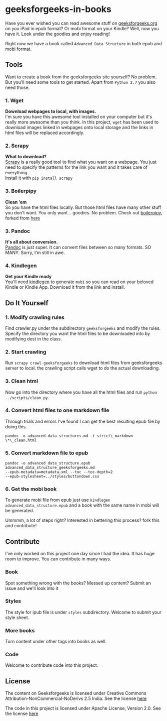 # geeksforgeeks-in-books

Have you ever wished you can read awesome stuff on [geeksforgeeks.org][1] on you
iPad in epub format? Or mobi format on your Kindle? Well, now you have it. Look
under the goodies and enjoy reading!

Right now we have a book called `Advanced Data Structure` in both epub and mobi
format.


## Tools

Want to create a book from the geeksforgeeks site yourself? No problem. But
you'll need some tools to get started. Apart from `Python 2.7` you also need
those.

### 1. Wget

**Download webpages to local, with images.**  
I'm sure you have this awesome tool installed on your computer but it's really
more awesome than you think. In this project, `wget` has been used to download
images linked in webpages onto local storage and the links in html files will be
replaced accordingly.

### 2. Scrapy

**What to download?**  
[Scrapy][2] is a really good tool to find what you want on a webpage. You just
need to specify the patterns for the link you want and it takes care of
everything.  
Install it with `pip install scrapy`

### 3. Boilerpipy

**Clean 'em**  
So you have the html files locally. But those html files have many other stuff
you don't want. You only want... goodies.
No problem. Check out [boilerpipy][5], forked from [here][6]


### 3. Pandoc
**It's all about conversion.**  
[Pandoc][3] is just super. It can convert files between so many formats. SO
MANY. Sorry, I'm still in awe.

### 4. Kindlegen
**Get your Kindle ready**  
You'll need [kindlegen][4] to generate `mobi` so you can read on your beloved Kindle
or Kindle App. Download it from the link and install.

## Do It Yourself

### 1. Modify crawling rules

Find crawler.py under the subdirectory `geeksforgeeks` and modify the rules.
Specify the directory you want the html files to be downloaded into by modifying
dest in the class.

### 2. Start crawling

Run `scrapy crawl geeksforgeeks` to download html files from geeksforgeeks
server to local. the crawling script calls wget to do the actual downloading.

### 3. Clean html  

Now go into the directory where you have all the html files and run
`python ../scripts/clean.py`.

### 4. Convert html files to one markdown file

Through trials and errors I've found I can get the best resulting epub file by
doing this.

```
pandoc -o advanced-data-structures.md -t strict\_markdown \*\_clean.html
```

### 5. Convert markdown file to epub

```
pandoc -o advanced_data_structure.epub advanced_data_structure_geeksforgeeks.md
--epub-metadata=metadata.xml --toc --toc-depth=2
--epub-stylesheet=../styles/buttondown.css
```

### 6. Get the mobi book

To generate mobi file from epub just use `kindlegen advanced_data_structure.epub`
and a book with the same name in mobi will be generated.

Ummmm, a lot of steps right? Interested in bettering this process? fork this and
contribute!


## Contribute

I've only worked on this project one day since I had the idea. It has huge room to improve. You can contribute in many ways.

### Book

Spot something wrong with the books? Messed up content? Submit an issue and
we'll look into it

### Styles

The style for ipub file is under `styles` subdirectory. Welcome to submit your
style sheet.

### More books

Turn content under other tags into books as well.

### Code

Welcome to contribute code into this project.


## License

The content on Geeksforgeeks is licensed under Creative Commons 
Attribution-NonCommercial-NoDerivs 2.5 India. See the license [here][7]

The code in this project is licensed under Apache License, Version 2.0. See the
license [here][8]



[1]:http://www.geeksforgeeks.org/
[2]:http://scrapy.org/
[3]:http://johnmacfarlane.net/pandoc/
[4]:http://www.amazon.com/gp/feature.html?docId=1000765211
[5]:https://github.com/gnijuohz/boilerpipy
[6]:https://github.com/harshavardhana/boilerpipy
[7]:http://creativecommons.org/licenses/by-nc-nd/2.5/in/deed.en_US
[8]:http://www.apache.org/licenses/LICENSE-2.0
